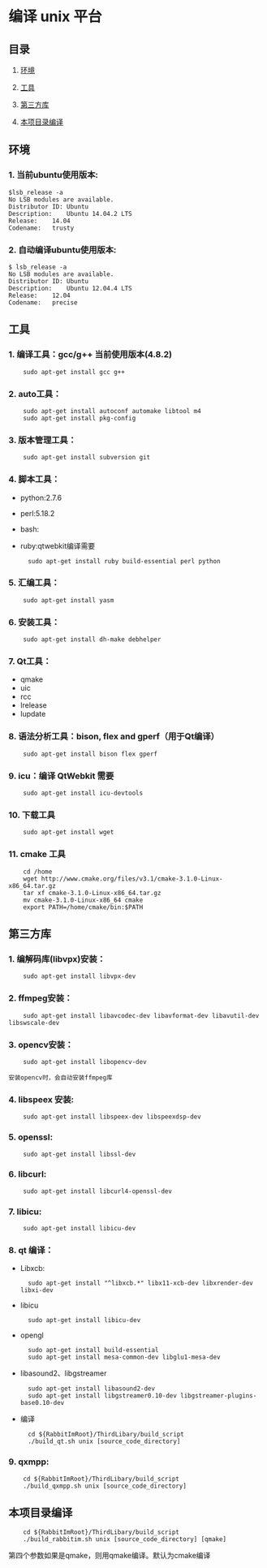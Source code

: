 编译 unix 平台
=============

目录
----

1. [环境](#user-content-环境)

2. [工具](#user-content-工具)

3. [第三方库](#user-content-第三方库)

4. [本项目录编译](#user-content-本项目录编译)

## 环境

### 1. 当前ubuntu使用版本:

    $lsb_release -a
    No LSB modules are available.
    Distributor ID: Ubuntu
    Description:    Ubuntu 14.04.2 LTS
    Release:    14.04
    Codename:   trusty

### 2. 自动编译ubuntu使用版本:

	$ lsb_release -a
	No LSB modules are available.
	Distributor ID:	Ubuntu
	Description:	Ubuntu 12.04.4 LTS
	Release:	12.04
	Codename:	precise


## 工具

### 1. 编译工具：gcc/g++ 当前使用版本(4.8.2)

        sudo apt-get install gcc g++

### 2. auto工具：

        sudo apt-get install autoconf automake libtool m4
        sudo apt-get install pkg-config

### 3. 版本管理工具：

        sudo apt-get install subversion git

### 4. 脚本工具：
* python:2.7.6
* perl:5.18.2
* bash:
* ruby:qtwebkit编译需要

        sudo apt-get install ruby build-essential perl python 

### 5. 汇编工具：

        sudo apt-get install yasm

### 6. 安装工具：

        sudo apt-get install dh-make debhelper

### 7. Qt工具：

* qmake
* uic
* rcc
* lrelease
* lupdate

### 8. 语法分析工具：bison, flex and gperf（用于Qt编译）

        sudo apt-get install bison flex gperf

### 9. icu：编译 QtWebkit 需要

        sudo apt-get install icu-devtools

### 10. 下载工具

        sudo apt-get install wget

### 11. cmake 工具

        cd /home
        wget http://www.cmake.org/files/v3.1/cmake-3.1.0-Linux-x86_64.tar.gz
        tar xf cmake-3.1.0-Linux-x86_64.tar.gz
        mv cmake-3.1.0-Linux-x86_64 cmake
        export PATH=/home/cmake/bin:$PATH

## 第三方库

### 1. 编解码库(libvpx)安装：

        sudo apt-get install libvpx-dev

### 2. ffmpeg安装：

        sudo apt-get install libavcodec-dev libavformat-dev libavutil-dev libswscale-dev

### 3. opencv安装：

        sudo apt-get install libopencv-dev

    安装opencv时，会自动安装ffmpeg库
    
### 4. libspeex 安装:

        sudo apt-get install libspeex-dev libspeexdsp-dev 

### 5. openssl:

        sudo apt-get install libssl-dev 

### 6. libcurl:

        sudo apt-get install libcurl4-openssl-dev

### 7. libicu:

        sudo apt-get install libicu-dev

### 8. qt 编译：
* Libxcb:

        sudo apt-get install "^libxcb.*" libx11-xcb-dev libxrender-dev libxi-dev

* libicu

        sudo apt-get install libicu-dev

* opengl

        sudo apt-get install build-essential
        sudo apt-get install mesa-common-dev libglu1-mesa-dev

* libasound2、libgstreamer

        sudo apt-get install libasound2-dev 
        sudo apt-get install libgstreamer0.10-dev libgstreamer-plugins-base0.10-dev

* 编译

        cd ${RabbitImRoot}/ThirdLibary/build_script
        ./build_qt.sh unix [source_code_directory]

### 9. qxmpp:

        cd ${RabbitImRoot}/ThirdLibary/build_script
        ./build_qxmpp.sh unix [source_code_directory]

## 本项目录编译

        cd ${RabbitImRoot}/ThirdLibary/build_script
        ./build_rabbitim.sh unix [source_code_directory] [qmake]

第四个参数如果是qmake，则用qmake编译。默认为cmake编译